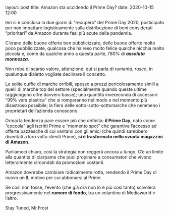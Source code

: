 layout: post
title: Amazon sta uccidendo il Prime Day?
date: 2020-10-15 12:00

Ieri si è conclusa la due giorni di “recupero” del Prime Day 2020, posticipato per non impattare logisticamente sulla distribuzione di beni considerati “prioritari” da Amazon durante fasi più acute della pandemia.

C’erano delle buone offerte ben pubblicizzate, delle buone offerte molto poco pubblicizzate, qualcosa  che ha reso molto felice qualche nicchia molto piccola e, come da qualche anno a questa parte, l’80%  di ***assoluta monnezza***.

Non roba di scarso valore, attenzione: qui si parla di *rumenta*, *rusco*, in qualunque dialetto vogliate declinare il concetto.

Le solite cuffie di marche orribili, spesso a prezzi pericolosamente simili a quelli di marche top del settore (specialmente quando queste ultime raggiungono cifre davvero basse); una quantità invereconda di accessori “99% vera plastica” che si romperanno nel modo e nel momento più disastroso possibile; la fiera delle sotto-sotto-sottomarche che nemmeno i proprietari dell’azienda conoscono.

Ormai la tendenza pare essere più che definita: **il Prime Day**, nato come “coccola” agli iscritti Prime  e “momento spot” che garantiva l’accesso ad offerte pazzesche di cui vantarsi con gli amici (che quindi sarebbero diventati a loro volta clienti Prime), **si è trasformato nello svuota magazzini di Amazon**.

Parliamoci chiaro, così la strategia non reggerà ancora a lungo. C’è un limite alla quantità di ciarpame che puoi propinare a consumatori che vivono letteralmente circondati da promozioni costanti.

Amazon dovrebbe cambiare radicalmente rotta, rendendo il Prime Day di nuovo ~~un~~ IL motivo per cui abbonarsi al Prime.

Se così non fosse, l’evento (che già ora non lo è più così tanto) scivolerà progressivamente nel **rumore di fondo**, tra un volantino di Mediaworld e l’altro.

Stay Tuned, Mr.Frost 